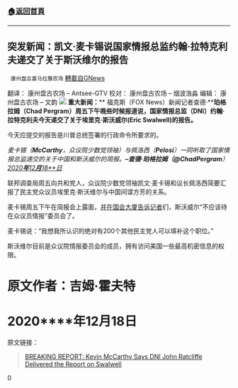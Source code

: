 ###  [:house:返回首頁](https://github.com/ourhimalayas/txt)
---

## 突发新闻：凯文·麦卡锡说国家情报总监约翰·拉特克利夫递交了关于斯沃维尔的报告
` 康州盘古喜马拉雅农场` [轉載自GNews](https://gnews.org/zh-hans/664869/)

翻译： 康州盘古农场 – Antsee-GTV
校对： 康州盘古农场 – 烟波浩淼
编辑： 康州盘古农场 – 文韵
![]()![](https://gnews-media-offload.s3.amazonaws.com/wp-content/uploads/2020/12/18224249/%E5%9B%BE%E7%89%871-21.png)
**重大新闻：****
福克斯（FOX News）新闻记者查德·****珀格拉姆（Chad Pergram）周五下午晚些时候报道说，国家情报总监（DNI）约翰·拉特克利夫今天递交了关于埃里克·斯沃威尔(Eric Swalwell)的报告。**

今天应提交的报告是川普总统签署的行政命令所要求的。

*麦卡锡（**McCarthy**，众议院少数党领袖）与佩洛西（**Pelosi**）一同听取了国家情报总监递交的关于中国和斯沃威尔的简报。**–**查德**·**珀格拉姆（**@ChadPergram**）*[*2020**年**12**月**18**日*](https://twitter.com/ChadPergram/status/1340041670465892352)

联邦调查局周五向共和党人，众议院少数党领袖凯文·麦卡锡和议长佩洛西简要汇报了民主党众议员埃里克·斯沃维尔与中国间谍方芳的关系。

麦卡锡周五下午在简报会上露面，[并在国会大厦告诉记者](https://www.foxnews.com/politics/mccarthy-gets-fbi-briefing-on-swalwell-he-should-not-be-on-intel-committee)们，斯沃威尔“不应该待在众议员情报”委员会了。

麦卡锡说：“我想我所认识的绝对有200个其他民主党人可以填补这个职位。”

斯沃维尔目前是众议院情报委员会的成员，拥有访问美国一些最高机密信息的权限。

# **原文作者：吉姆·霍夫特**

# **2020****年12月18日**

原文链接：



> [BREAKING REPORT: Kevin McCarthy Says DNI John Ratcliffe Delivered the Report on Swalwell](https://www.thegatewaypundit.com/2020/12/breaking-report-kevin-mccarthy-says-dni-john-ratcliffe-delivered-elections-intel-briefing-due-today/)



0
